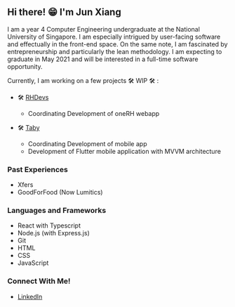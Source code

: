 ## Hi there! 😁 I'm **Jun Xiang**

I am a year 4 Computer Engineering undergraduate at the National University of Singapore. I am especially intrigued by user-facing software and effectually in the front-end space. On the same note, I am fascinated by entrepreneurship and particularly the lean methodology. I am expecting to graduate in May 2021 and will be interested in a full-time software opportunity. 

Currently, I am working on a few projects  🛠 WIP 🛠 :
- 🛠 [RHDevs](https://github.com/rhdevs)
  - Coordinating Development of oneRH webapp
  
- 🛠 [Taby](https://taby.info)
  - Coordinating Development of mobile app
  - Development of Flutter mobile application with MVVM architecture

### Past Experiences
- Xfers 
- GoodForFood (Now Lumitics)

### Languages and Frameworks
- React with Typescript
- Node.js (with Express.js)
- Git
- HTML
- CSS
- JavaScript

### Connect With Me! 
- [LinkedIn](https://www.linkedin.com/in/junxiangcheng/)

<br />
